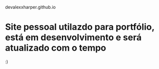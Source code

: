devalexxharper.github.io
# Site pessoal utilazdo para portfólio, está em desenvolvimento e será atualizado com o tempo 
 :)
